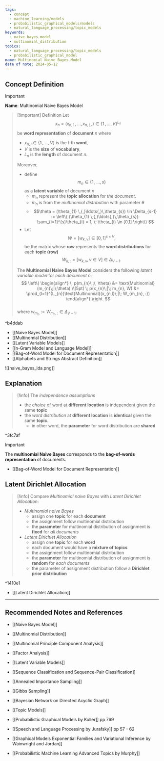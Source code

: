 ```yaml
---
tags:
  - concept
  - machine_learning/models
  - probabilistic_graphical_models/models
  - natural_language_processing/topic_models
keywords:
  - naive_bayes_model
  - multinomial_distribution
topics:
  - natural_language_processing/topic_models
  - probabilistic_graphical_model
name: Multinomial Naive Bayes Model
date of note: 2024-05-12
---
```


## Concept Definition

>[!important]
>**Name**: Multinomial Naive Bayes Model


>[!important] Definition
>Let $$x_{n} = (x_{n, 1} \,{,}\ldots{,}\, x_{n, L_{n}}) \in \{ 1 \,{,}\ldots{,}\, V\}^{L_{n}}$$ be **word representation** of **document** $n$ where
>- $x_{n, l}\in \{ 1 \,{,}\ldots{,}\,V \}$ is the $l$-th **word**,
>- $V$ is the **size** of **vocabulary**, 
>- $L_{n}$ is the **length** of document $n$.
> 
>Moreover, 
>- define $$m_{n} \in \{ 1 \,{,}\ldots{,}\, s \}$$ as a **latent variable** of document $n$
>	- $m_{n}$ represent the **topic allocation** for *the document*.    
>	- $m_{n}$ is from the *multinomial distribution* with parameter $\theta$
>	- $$\theta = (\theta_{1} \,{,}\ldots{,}\,\theta_{s}) \in \Delta_{s-1} := \left\{ (\theta_{1} \,{,}\ldots{,}\,\theta_{s}): \sum_{i=1}^{s}\theta_{i} = 1, \; \theta_{i} \in [0,1] \right\} $$
>- Let $$W = [w_{k,v}]\in [0,1]^{s \times V},$$ be the matrix whose **row** represents the **word distributions** for each **topic (row)** $$W_{k,:} = [w_{k,v}, v\in V] \in \Delta_{V-1}.$$
>  
>  
>The **Multinomial Naive Bayes Model** considers the following *latent variable model* for *each document* $n$:
>$$
>\left\{
>\begin{align*}
> \; p(m_{n}\,;\, \theta) &= \text{Multinomial}(m_{n}\;|\;\theta) \\[5pt]
> \; p(x_{n}\;|\; m_{n}, W) &=  \prod_{l=1}^{L_{n}}\text{Multinomial}(x_{n,l}\;|\; W_{m_{n}, :})
>\end{align*}
>\right.
>$$  
>where $w_{m_{n}}  := W_{m_{n}, :} \in \Delta_{V-1}$.

^b4ddab

- [[Naive Bayes Model]]
- [[Multinomial Distribution]]
- [[Latent Variable Models]]
- [[n-Gram Model and Language Model]]
- [[Bag-of-Word Model for Document Representation]]
- [[Alphabets and Strings Abstract Definition]]


![[naive_bayes_lda.png]]



## Explanation

>[!info]
>The *independence assumptions*
>- the *choice* of word at **different location** is independent given the same **topic**
>- the *word distribution* at **different location** is **identical** given the same **topic**. 
>	- in other word, the **parameter** for word distribution are **shared**

^3fc7af

>[!important]
>The **multinomial Naive Bayes** corresponds to the **bag-of-words representation** of documents. 

- [[Bag-of-Word Model for Document Representation]]

## Latent Dirichlet Allocation

>[!info]
>Compare *Multinomial naive Bayes* with *Latent Dirichlet Allocation*:
>- *Multinomial naive Bayes*
>	- assign one **topic** for each **document**
>	- the assignment follow multinomial distribution
>	- the **parameter** for multinomial distribution of assignment is **fixed** for *all documents*
>- *Latent Dirichlet Allocation*
>	- assign one **topic** for each **word**
>	- each document would have a **mixture of topics**
>	- the assignment follow multinomial distribution
>	- the **parameter** for multinomial distribution of assignment is **random** for *each documents*
>	- the parameter of assignment distribution follow a **Dirichlet prior distribution**

^1410e1


- [[Latent Dirichlet Allocation]]








-----------
##  Recommended Notes and References


- [[Naive Bayes Model]]
- [[Multinomial Distribution]]
- [[Multinomial Principle Component Analysis]]
- [[Factor Analysis]]
- [[Latent Variable Models]]

- [[Sequence Classification and Sequence-Pair Classification]]

- [[Annealed Importance Sampling]]
- [[Gibbs Sampling]]
- [[Bayesian Network on Directed Acyclic Graph]]
- [[Topic Models]]




- [[Probabilistic Graphical Models by Koller]] pp 769
- [[Speech and Language Processing by Jurafsky]] pp 57 - 62
- [[Graphical Models Exponential Families and Variational Inference by Wainwright and Jordan]]
- [[Probabilistic Machine Learning Advanced Topics by Murphy]]
